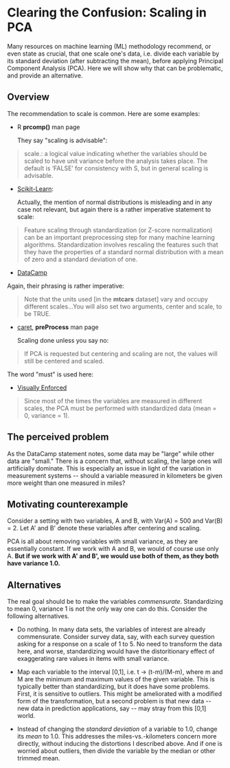 #  Clearing the Confusion: Scaling in PCA

Many resources on machine learning (ML) methodology recommend, or even
state as crucial, that one scale one's data, i.e.  divide each variable
by its standard deviation (after subtracting the mean), before applying
Principal Component Analysis (PCA).  Here we will show why that can be
problematic, and provide an alternative.

## Overview

The recommendation to scale is common.  Here are some examples: 

* R **prcomp()** man page

    They say "scaling is advisable":

> scale.: a logical value indicating whether the variables should be
>           scaled to have unit variance before the analysis takes place.
>           The default is ‘FALSE’ for consistency with S, but in general
>           scaling is advisable.

* [Scikit-Learn](https://scikit-learn.org/stable/auto_examples/preprocessing/plot_scaling_importance.html):

    Actually, the mention of normal distributions is misleading and in
any case not relevant, but again there is a rather imperative statement
to scale:

> Feature scaling through standardization (or Z-score normalization) can
> be an important preprocessing step for many machine learning algorithms.
> Standardization involves rescaling the features such that they have the
> properties of a standard normal distribution with a mean of zero and a
> standard deviation of one.

* [DataCamp](https://www.datacamp.com/community/tutorials/pca-analysis-r)

Again, their phrasing is rather imperative:

> Note that the units used [in the **mtcars** dataset] vary and occupy
> different scales...You will also set two arguments, center and scale, to
> be TRUE. 

* [caret](https://cran.r-project.org/package=caret), **preProcess** man
  page

    Scaling done unless you say no:

> If PCA is requested but centering and scaling are not, the values will
> still be centered and scaled. 

The word "must" is used here:

* [Visually Enforced](https://www.gastonsanchez.com/visually-enforced/how-to/2012/06/17/PCA-in-R/)

> Since most of the times the variables are measured in different scales,
> the PCA must be performed with standardized data (mean = 0, variance =
> 1).

## The perceived problem

As the DataCamp statement notes, some data may be "large" while other
data are "small."  There is a concern that, without scaling, the large
ones will artificially dominate.  This is especially an issue in light
of the variation in measurement systems -- should a variable measured in
kilometers be given more weight than one measured in miles?

## Motivating counterexample

Consider a setting with two variables, A and B, with Var(A) = 500 and
Var(B) = 2.  Let A' and B' denote these variables after centering and
scaling.

PCA is all about removing variables with small variance, as they are
essentially constant.  If we work with A and B, we would of course use
only A.  **But if we work with A' and B', we would use both of them, as
they both have variance 1.0.**

## Alternatives

The real goal should be to make the variables *commensurate*.
Standardizing to mean 0, variance 1 is not the only way one can do this.
Consider the following alternatives.

* Do nothing.  In many data sets, the variables of interest are already
  commensurate.  Consider survey data, say, with each survey question
asking for a response on a scale of 1 to 5.  No need to transform the
data here, and worse, standardizing would have the distoritionary effect
of exaggerating rare values in items with small variance.

* Map each variable to the interval [0,1], i.e. t -> (t-m)/(M-m), where
  m and M are the minimum and maximum values of the given variable.
This is typically better than standardizing, but it does have some
problems.  First, it is sensitive to outliers.  This might be
ameliorated with a modified form of the transformation, but a second
problem is that new data -- new data in prediction applications, say --
may stray from this [0,1] world.

* Instead of changing the *standard deviation* of a variable to 1.0,
  change its *mean* to 1.0.  This addresses the miles-vs.-kilometers
concern more directly, without inducing the distortions I described
above.  And if one is worried about outliers, then divide the variable
by the median or other trimmed mean.


